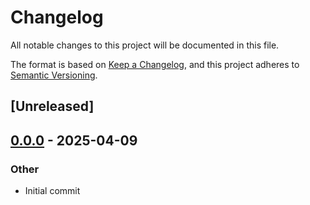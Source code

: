 # Changelog

All notable changes to this project will be documented in this file.

The format is based on [Keep a Changelog](https://keepachangelog.com/en/1.0.0/),
and this project adheres to [Semantic Versioning](https://semver.org/spec/v2.0.0.html).

## [Unreleased]

## [0.0.0](https://github.com/lukasfri/xmlity/releases/tag/xmlity-quick-xml-v0.0.0) - 2025-04-09

### Other

- Initial commit
